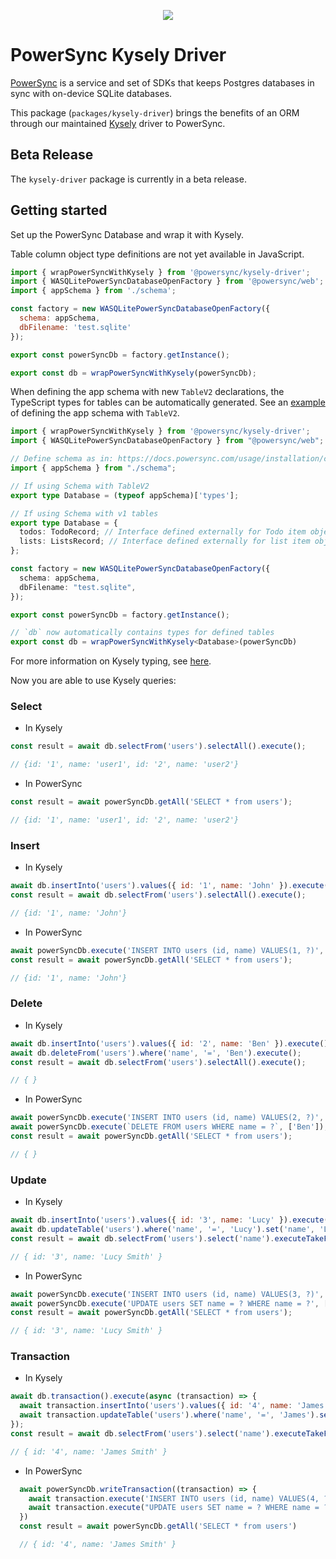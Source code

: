 <p align="center">
  <a href="https://www.powersync.com" target="_blank"><img src="https://github.com/powersync-ja/.github/assets/19345049/602bafa0-41ce-4cee-a432-56848c278722"/></a>
</p>

# PowerSync Kysely Driver

[PowerSync](https://powersync.com) is a service and set of SDKs that keeps Postgres databases in sync with on-device SQLite databases.

This package (`packages/kysely-driver`) brings the benefits of an ORM through our maintained [Kysely](https://kysely.dev/) driver to PowerSync.

## Beta Release

The `kysely-driver` package is currently in a beta release.

## Getting started

Set up the PowerSync Database and wrap it with Kysely.

Table column object type definitions are not yet available in JavaScript.

```js
import { wrapPowerSyncWithKysely } from '@powersync/kysely-driver';
import { WASQLitePowerSyncDatabaseOpenFactory } from '@powersync/web';
import { appSchema } from './schema';

const factory = new WASQLitePowerSyncDatabaseOpenFactory({
  schema: appSchema,
  dbFilename: 'test.sqlite'
});

export const powerSyncDb = factory.getInstance();

export const db = wrapPowerSyncWithKysely(powerSyncDb);
```

When defining the app schema with new `TableV2` declarations, the TypeScript types for tables can be automatically generated.
See an [example](https://github.com/powersync-ja/powersync-js/blob/main/demos/react-supabase-todolist/src/library/powersync/AppSchema.ts) of defining the app schema with `TableV2`.

```TypeScript
import { wrapPowerSyncWithKysely } from '@powersync/kysely-driver';
import { WASQLitePowerSyncDatabaseOpenFactory } from "@powersync/web";

// Define schema as in: https://docs.powersync.com/usage/installation/client-side-setup/define-your-schema
import { appSchema } from "./schema";

// If using Schema with TableV2
export type Database = (typeof appSchema)['types'];

// If using Schema with v1 tables
export type Database = {
  todos: TodoRecord; // Interface defined externally for Todo item object
  lists: ListsRecord; // Interface defined externally for list item object
};

const factory = new WASQLitePowerSyncDatabaseOpenFactory({
  schema: appSchema,
  dbFilename: "test.sqlite",
});

export const powerSyncDb = factory.getInstance();

// `db` now automatically contains types for defined tables
export const db = wrapPowerSyncWithKysely<Database>(powerSyncDb)
```

For more information on Kysely typing, see [here](https://kysely.dev/docs/getting-started#types).

Now you are able to use Kysely queries:

### Select

- In Kysely

```js
const result = await db.selectFrom('users').selectAll().execute();

// {id: '1', name: 'user1', id: '2', name: 'user2'}
```

- In PowerSync

```js
const result = await powerSyncDb.getAll('SELECT * from users');

// {id: '1', name: 'user1', id: '2', name: 'user2'}
```

### Insert

- In Kysely

```js
await db.insertInto('users').values({ id: '1', name: 'John' }).execute();
const result = await db.selectFrom('users').selectAll().execute();

// {id: '1', name: 'John'}
```

- In PowerSync

```js
await powerSyncDb.execute('INSERT INTO users (id, name) VALUES(1, ?)', ['John']);
const result = await powerSyncDb.getAll('SELECT * from users');

// {id: '1', name: 'John'}
```

### Delete

- In Kysely

```js
await db.insertInto('users').values({ id: '2', name: 'Ben' }).execute();
await db.deleteFrom('users').where('name', '=', 'Ben').execute();
const result = await db.selectFrom('users').selectAll().execute();

// { }
```

- In PowerSync

```js
await powerSyncDb.execute('INSERT INTO users (id, name) VALUES(2, ?)', ['Ben']);
await powerSyncDb.execute(`DELETE FROM users WHERE name = ?`, ['Ben']);
const result = await powerSyncDb.getAll('SELECT * from users');

// { }
```

### Update

- In Kysely

```js
await db.insertInto('users').values({ id: '3', name: 'Lucy' }).execute();
await db.updateTable('users').where('name', '=', 'Lucy').set('name', 'Lucy Smith').execute();
const result = await db.selectFrom('users').select('name').executeTakeFirstOrThrow();

// { id: '3', name: 'Lucy Smith' }
```

- In PowerSync

```js
await powerSyncDb.execute('INSERT INTO users (id, name) VALUES(3, ?)', ['Lucy']);
await powerSyncDb.execute('UPDATE users SET name = ? WHERE name = ?', ['Lucy Smith', 'Lucy']);
const result = await powerSyncDb.getAll('SELECT * from users');

// { id: '3', name: 'Lucy Smith' }
```

### Transaction

- In Kysely

```js
await db.transaction().execute(async (transaction) => {
  await transaction.insertInto('users').values({ id: '4', name: 'James' }).execute();
  await transaction.updateTable('users').where('name', '=', 'James').set('name', 'James Smith').execute();
});
const result = await db.selectFrom('users').select('name').executeTakeFirstOrThrow();

// { id: '4', name: 'James Smith' }
```

- In PowerSync

```js
  await powerSyncDb.writeTransaction((transaction) => {
    await transaction.execute('INSERT INTO users (id, name) VALUES(4, ?)', ['James']);
    await transaction.execute("UPDATE users SET name = ? WHERE name = ?", ['James Smith', 'James']);
  })
  const result = await powerSyncDb.getAll('SELECT * from users')

  // { id: '4', name: 'James Smith' }
```

